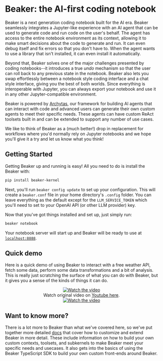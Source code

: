 # Beaker: the AI-first coding notebook
Beaker is a next generation coding notebook built for the AI era. Beaker seamlessly integrates a Jupyter-like experience with an AI agent that can be used to generate code and run code on the user's behalf. The agent has access to the entire notebook environment as its context, allowing it to make smart decisions about the code to generate and run. It can even debug itself and fix errors so that you don't have to. When the agent wants to use a library that isn't installed, it can even install it automatically. 

Beyond that, Beaker solves one of the major challenges presented by coding notebooks--it introduces a true _undo_ mechanism so that the user can roll back to any previous state in the notebook. Beaker also lets you swap effortlessly between a notebook style coding interface and a chat style interface, giving you the best of both worlds. Since everything is interoperable with Jupyter, you can always export your notebook and use it in any other Jupyter-compatible environment.

Beaker is powered by [Archytas](https://github.com/jataware/archytas), our framework for building AI agents that can interact with code and advanced users can generate their own custom agents to meet their specific needs. These agents can have custom ReAct toolsets built in and can be extended to support any number of use cases.

We like to think of Beaker as a (much better!) drop in replacement for workflows where you'd normally rely on Jupyter notebooks and we hope you'll give it a try and let us know what you think!

## Getting Started

Getting Beaker up and running is easy! All you need to do is install the Beaker with:

```bash
pip install beaker-kernel
```

Next, you'll run `beaker config update` to set up your configuration. This will create a `beaker.conf` file in your home directory's `.config` folder. You can leave everything as the default except for the `LLM_SERVICE_TOKEN` which you'll need to set to your OpenAI API (or other LLM provider) key.

Now that you've got things installed and set up, just simply run:

```bash
beaker notebook
``` 

Your notebook server will start up and Beaker will be ready to use at [`localhost:8888`](http://localhost:8888).

## Quick demo

Here is a quick demo of using Beaker to interact with a free weather API, fetch some data, perform some data transformations and a bit of analysis. This is really just scratching the surface of what you can do with Beaker, but it gives you a sense of the kinds of things it can do.

<div align="center">
  <a href="https://www.youtube.com/watch?v=AP9LT_cxjzY">
    <img src="docs/assets/beaker-movie-3x-optimized.gif" alt="Watch the video">
  </a>
  <br/>
  Watch original video on <a href="https://www.youtube.com/watch?v=AP9LT_cxjzY">Youtube here</a>.
</div>

<div align="center">
  <a href="https://www.youtube.com/watch?v=AP9LT_cxjzY">
    <img src="docs/assets/beaker-movie-3x-optimized-higherres.gif" alt="Watch the video">
  </a>
</div>

## Want to know more?

There is a lot more to Beaker than what we've covered here, so we've put together more detailed [docs](https://jataware.github.io/beaker-kernel/) that cover how to customize and extend Beaker in more detail. These include information on how to build your own custom contexts, toolsets, and subkernels to make Beaker meet your specific needs and usecases. It also gets into the basics of using the Beaker TypeScript SDK to build your own custom front-ends around Beaker.